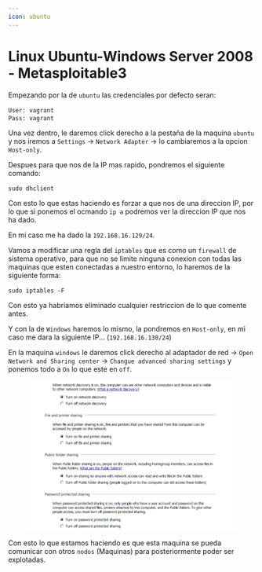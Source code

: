 ```yaml
---
icon: ubuntu
---
```


# Linux Ubuntu-Windows Server 2008 - Metasploitable3

Empezando por la de `ubuntu` las credenciales por defecto seran:

```
User: vagrant
Pass: vagrant
```

Una vez dentro, le daremos click derecho a la pestaña de la maquina `ubuntu` y nos iremos a `Settings` -> `Network Adapter` -> lo cambiaremos a la opcion `Host-only`.

Despues para que nos de la IP mas rapido, pondremos el siguiente comando:

```shell
sudo dhclient
```

Con esto lo que estas haciendo es forzar a que nos de una direccion IP, por lo que si ponemos el ocmando `ip a` podremos ver la direccion IP que nos ha dado.

En mi caso me ha dado la `192.168.16.129/24`.

Vamos a modificar una regla del `iptables` que es como un `firewall` de sistema operativo, para que no se limite ninguna conexion con todas las maquinas que esten conectadas a nuestro entorno, lo haremos de la siguiente forma:

```shell
sudo iptables -F
```

Con esto ya habriamos eliminado cualquier restriccion de lo que comente antes.

Y con la de `Windows` haremos lo mismo, la pondremos en `Host-only`, en mi caso me dara la siguiente IP... (`192.168.16.130/24`)

En la maquina `windows` le daremos click derecho al adaptador de red -> `Open Network and Sharing center` -> `Changue advanced sharing settings` y ponemos todo a `On` lo que este en `off`.

<figure><img src="../../../../.gitbook/assets/image (27) (1).png" alt=""><figcaption></figcaption></figure>

Con esto lo que estamos haciendo es que esta maquina se pueda comunicar con otros `nodos` (Maquinas) para posteriormente poder ser explotadas.
